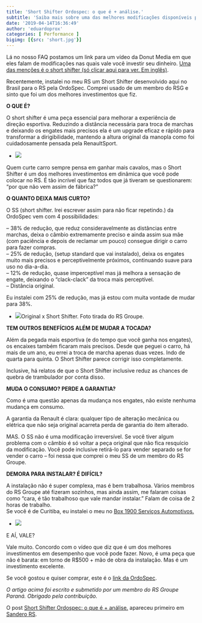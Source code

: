 ```yaml
---
title: 'Short Shifter Ordospec: o que é + análise.'
subtitle: 'Saiba mais sobre uma das melhores modificações disponíveis para o Sandero RS.'
date: '2019-04-14T16:36:49'
author: 'eduardoprox'
categories: [ Performance ]
bigimg: [{src: 'short.jpg'}]
---
```


Lá no nosso FAQ postamos um link para um vídeo da Donut Media em que eles falam de modificações nas quais vale você investir seu dinheiro. [Uma das menções é o short shifter (só clicar aqui para ver. Em inglês)](https://youtu.be/0D8sRho9tM0?t=296).


Recentemente, instalei no meu RS um Short Shifter desenvolvido aqui no Brasil para o RS pela OrdoSpec. Comprei usado de um membro do RSG e sinto que foi um dos melhores investimentos que fiz.  



**O QUE É?**


O short shifter é uma peça essencial para melhorar a experiência de direção esportiva. Reduzindo a distância necessária para troca de marchas e deixando os engates mais precisos ela é um upgrade eficaz e rápido para transformar a dirigibilidade, mantendo a altura original da manopla como foi cuidadosamente pensada pela RenaultSport.


* ![](https://sanderors.com/wp-content/uploads/2019/04/short.jpg)

Quem curte carro sempre pensa em ganhar mais cavalos, mas o Short Shifter é um dos melhores investimentos em dinâmica que você pode colocar no RS. É tão incrível que faz todos que já tiveram se questionarem: “por que não vem assim de fábrica?”


**O QUANTO DEIXA MAIS CURTO?**


O SS (short shifter. Irei escrever assim para não ficar repetindo.) da OrdoSpec vem com 4 possibilidades:


 – 38% de redução, que reduz consideravelmente as distâncias entre marchas, deixa o câmbio extremamente preciso e ainda assim sua mãe (com paciência e depois de reclamar um pouco) consegue dirigir o carro para fazer compras.  
– 25% de redução, (setup standard que vai instalado), deixa os engates muito mais precisos e perceptivelmente próximos, continuando suave para uso no dia-a-dia.  
– 12% de redução, quase imperceptível mas já melhora a sensação de engate, deixando o “clack-clack” da troca mais perceptível.  
– Distância original. 


Eu instalei com 25% de redução, mas já estou com muita vontade de mudar para 38%.


* ![](https://sanderors.com/wp-content/uploads/2019/04/15327307_1277294545670795_9191764936657327535_n.jpg)Original x Short Shifter. Foto tirada do RS Groupe.

**TEM OUTROS BENEFÍCIOS ALÉM DE MUDAR A TOCADA?**


Além da pegada mais esportiva (e do tempo que você ganha nos engates), os encaixes também ficaram mais precisos. Desde que peguei o carro, há mais de um ano, eu errei a troca de marcha apenas duas vezes. Indo de quarta para quinta. O Short Shifter parece corrigir isso completamente.


Inclusive, há relatos de que o Short Shifter inclusive reduz as chances de quebra de trambulador por conta disso.


**MUDA O CONSUMO? PERDE A GARANTIA?**


Como é uma questão apenas da mudança nos engates, não existe nenhuma mudança em consumo.


A garantia da Renault é clara: qualquer tipo de alteração mecânica ou elétrica que não seja original acarreta perda de garantia do item alterado.


MAS. O SS não é uma modificação irreversível. Se você tiver algum problema com o câmbio é só voltar a peça original que não fica resquício da modificação. Você pode inclusive retirá-lo para vender separado se for vender o carro – foi nessa que comprei o meu SS de um membro do RS Groupe.


**DEMORA PARA INSTALAR? É DIFÍCIL?**


A instalação não é super complexa, mas é bem trabalhosa. Vários membros do RS Groupe até fizeram sozinhos, mas ainda assim, me falaram coisas como “cara, é tão trabalhoso que vale mandar instalar.” Falam de coisa de 2 horas de trabalho.   
Se você é de Curitiba, eu instalei o meu no [Box 1900 Serviços Automotivos.](http://box1900.com.br/)  


* ![](https://sanderors.com/wp-content/uploads/2019/04/15319161_1277294549004128_1468454971299306834_n.jpg)

E AÍ, VALE?


Vale muito. Concordo com o vídeo que diz que é um dos melhores investimentos em desempenho que você pode fazer. Novo, é uma peça que não é barata: em torno de R$500 + mão de obra da instalação. Mas é um investimento excelente.




Se você gostou e quiser comprar, este é o [link da OrdoSpec](https://www.ordospec.com.br/motor-e-cambio/novo-short-shifter-em-inox-para-renault-sandero-rs-clio-rs-mk3-e-duster-oroch-2-0/).


*O artigo acima foi escrito e submetido por um membro do RS Groupe Paraná. Obrigado pela contribuição.*


O post [Short Shifter Ordospec: o que é + análise.](https://sanderors.com/short-shifter-ordospec-o-que-e-e-analise/) apareceu primeiro em [Sandero RS](https://sanderors.com).

